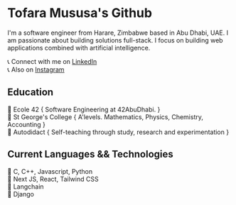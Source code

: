 # Tofara Mususa's Github

I'm a software engineer from Harare, Zimbabwe based in Abu Dhabi, UAE. I am passionate about building solutions full-stack. I focus on building web applications combined with artificial intelligence.

   📞 Connect with me on [LinkedIn](https://www.linkedin.com/in/tofara-mususa/)   
   📞 Also on [Instagram](https://www.instagram.com/tofara_m)   

## Education

  🚀 Ecole 42 { Software Engineering at 42AbuDhabi. }  
  🚀 St George's College { A'levels. Mathematics, Physics, Chemistry, Accounting }    
  🚀 Autodidact { Self-teaching through study, research and experimentation }    

## Current Languages && Technologies

 🚀 C, C++, Javascript, Python   
 🚀 Next JS, React, Tailwind CSS   
 🚀 Langchain   
 🚀 Django    
